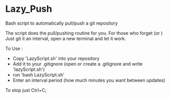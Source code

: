 # Lazy_Push
Bash script to automatically pull/push a git repository

The script does the pull/pushing routine for you. For those who forget (or )
Just git it an interval, open a new terminal and let it work.

To Use :
- Copy 'LazyScript.sh' into your repository
- Add it to your .gitignore (open or create a .gitignore and write 'lazyScript.sh')
- run 'bash LazyScript.sh'
- Enter an interval period (how much minutes you want between updates)

To stop just Ctrl+C;

